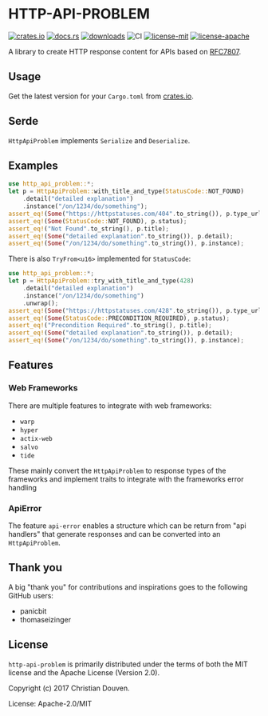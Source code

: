 # HTTP-API-PROBLEM

[![crates.io](https://img.shields.io/crates/v/http-api-problem.svg)](https://crates.io/crates/http-api-problem)
[![docs.rs](https://docs.rs/http-api-problem/badge.svg)](https://docs.rs/http-api-problem)
[![downloads](https://img.shields.io/crates/d/http-api-problem.svg)](https://crates.io/crates/http-api-problem)
![CI](https://github.com/chridou/http-api-problem/workflows/CI/badge.svg)
[![license-mit](http://img.shields.io/badge/license-MIT-blue.svg)](https://github.com/chridou/http-api-problem/blob/master/LICENSE-MIT)
[![license-apache](http://img.shields.io/badge/license-APACHE-blue.svg)](https://github.com/chridou/http-api-problem/blob/master/LICENSE-APACHE)

A library to create HTTP response content for APIs based on
[RFC7807](https://tools.ietf.org/html/rfc7807).

## Usage

Get the latest version for your `Cargo.toml` from
[crates.io](https://crates.io/crates/http-api-problem).

## Serde

`HttpApiProblem` implements `Serialize` and `Deserialize`.

## Examples
```rust
use http_api_problem::*;
let p = HttpApiProblem::with_title_and_type(StatusCode::NOT_FOUND)
    .detail("detailed explanation")
    .instance("/on/1234/do/something");
assert_eq!(Some("https://httpstatuses.com/404".to_string()), p.type_url);
assert_eq!(Some(StatusCode::NOT_FOUND), p.status);
assert_eq!("Not Found".to_string(), p.title);
assert_eq!(Some("detailed explanation".to_string()), p.detail);
assert_eq!(Some("/on/1234/do/something".to_string()), p.instance);
```

There is also `TryFrom<u16>` implemented for `StatusCode`:

```rust
use http_api_problem::*;
let p = HttpApiProblem::try_with_title_and_type(428)
    .detail("detailed explanation")
    .instance("/on/1234/do/something")
    .unwrap();
assert_eq!(Some("https://httpstatuses.com/428".to_string()), p.type_url);
assert_eq!(Some(StatusCode::PRECONDITION_REQUIRED), p.status);
assert_eq!("Precondition Required".to_string(), p.title);
assert_eq!(Some("detailed explanation".to_string()), p.detail);
assert_eq!(Some("/on/1234/do/something".to_string()), p.instance);
```

## Features

### Web Frameworks

There are multiple features to integrate with web frameworks:

* `warp`
* `hyper`
* `actix-web`
* `salvo`
* `tide`

These mainly convert the `HttpApiProblem` to response types of
the frameworks and implement traits to integrate with the frameworks
error handling

### ApiError

The feature `api-error` enables a structure which can be
return from "api handlers" that generate responses and can be 
converted into an `HttpApiProblem`.

## Thank you
A big "thank you" for contributions and inspirations goes to the
following GitHub users:

* panicbit
* thomaseizinger

## License

`http-api-problem` is primarily distributed under the terms of both the MIT
license and the Apache License (Version 2.0).

Copyright (c) 2017 Christian Douven.

License: Apache-2.0/MIT
